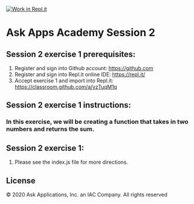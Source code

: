 [![Work in Repl.it](https://classroom.github.com/assets/work-in-replit-14baed9a392b3a25080506f3b7b6d57f295ec2978f6f33ec97e36a161684cbe9.svg)](https://classroom.github.com/online_ide?assignment_repo_id=3215659&assignment_repo_type=AssignmentRepo)
# Ask Apps Academy Session 2

## Session 2 exercise 1 prerequisites:
1. Register and sign into Github account: https://github.com
1. Register and sign into Repl.it online IDE: https://repl.it/
1. Accept exercise 1 and import into Repl.it: https://classroom.github.com/a/yzTuqM1q

## Session 2 exercise 1 instructions:
### In this exercise, we will be creating a function that takes in two numbers and returns the sum.

## Session 2 exercise 1:
1. Please see the index.js file for more directions. 

## License 
© 2020 Ask Applications, Inc. an IAC Company. All rights reserved
